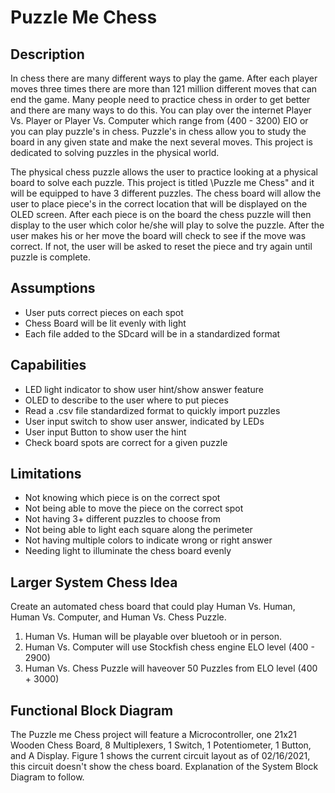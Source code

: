 # Puzzle Me Chess

## Description

In chess there are many different ways to play the game. After each player moves three times
there are more than 121 million different moves that can end the game. Many people need to
practice chess in order to get better and there are many ways to do this. You can play over
the internet Player Vs. Player or Player Vs. Computer which range from (400 - 3200) EIO or
you can play puzzle's in chess. Puzzle's in chess allow you to study the board in any given state
and make the next several moves. This project is dedicated to solving puzzles in the physical world.

The physical chess puzzle allows the user to practice looking at a physical board to solve each puzzle.
This project is titled \Puzzle me Chess" and it will be equipped to have 3 different puzzles. The
chess board will allow the user to place piece's in the correct location that will be displayed on the
OLED screen. After each piece is on the board the chess puzzle will then display to the user which
color he/she will play to solve the puzzle. After the user makes his or her move the board will check
to see if the move was correct. If not, the user will be asked to reset the piece and try again until
puzzle is complete.

## Assumptions

* User puts correct pieces on each spot
* Chess Board will be lit evenly with light
* Each file added to the SDcard will be in a standardized format
  
## Capabilities

* LED light indicator to show user hint/show answer feature
* OLED to describe to the user where to put pieces
* Read a .csv file standardized format to quickly import puzzles
* User input switch to show user answer, indicated by LEDs
* User input Button to show user the hint
* Check board spots are correct for a given puzzle

## Limitations

* Not knowing which piece is on the correct spot
* Not being able to move the piece on the correct spot
* Not having 3+ different puzzles to choose from
* Not being able to light each square along the perimeter
* Not having multiple colors to indicate wrong or right answer
* Needing light to illuminate the chess board evenly

## Larger System Chess Idea

Create an automated chess board that could play Human Vs. Human, Human Vs. Computer, and Human Vs. Chess Puzzle.

  1. Human Vs. Human will be playable over bluetooh or in person.
  2. Human Vs. Computer will use Stockfish chess engine ELO level (400 - 2900)
  3. Human Vs. Chess Puzzle will haveover 50 Puzzles from ELO level (400 + 3000)

## Functional Block Diagram

The Puzzle me Chess project will feature a Microcontroller, one 21x21 Wooden Chess Board, 8
Multiplexers, 1 Switch, 1 Potentiometer, 1 Button, and A Display. Figure 1 shows the current
circuit layout as of 02/16/2021, this circuit doesn't show the chess board. Explanation of the
System Block Diagram to follow.
